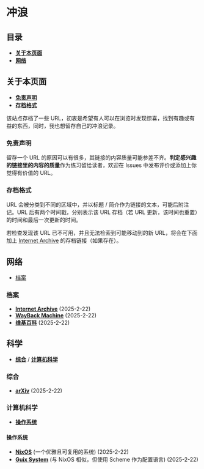 # 冲浪

## 目录

- [**关于本页面**](#关于本页面)
- [**网络**](#网络)

## 关于本页面

- [**免责声明**](#免责声明)
- [**存档格式**](#存档格式)

该站点存档了一些 URL，初衷是希望有人可以在浏览时发现惊喜，找到有趣或有益的东西，同时，我也想留存自己的冲浪记录。

### 免责声明

留存一个 URL 的原因可以有很多，其链接的内容质量可能参差不齐。**判定感兴趣的链接里的内容的质量**作为练习留给读者，欢迎在 Issues 中发布评价或添加上你觉得有价值的 URL。

### 存档格式

URL 会被分类到不同的区域中，并以标题 / 简介作为链接的文本，可能后附注记。URL 后有两个时间戳，分别表示该 URL 存档（若 URL 更新，该时间也重置）的时间和最后一次更新的时间。

若检查发现该 URL 已不可用，并且无法检索到可能移动到的新 URL，将会在下面加上 [Internet Archive](https://archive.org/) 的存档链接（如果存在）。

## 网络

- [档案](#档案)

### 档案

- [**Internet Archive**](https://archive.org/) (2025-2-22)
- [**WayBack Machine**](https://web.archive.org/) (2025-2-22)
- [**维基百科**](https://wikipedia.org/) (2025-2-22)

## 科学

- [**综合**](#综合) / [**计算机科学**](#计算机科学)

### 综合

- [**arXiv**](https://arxiv.org/) (2025-2-22)

### 计算机科学

- [**操作系统**](#操作系统)

#### 操作系统

- [**NixOS**](https://nixos.org/) (一个优雅且可复用的系统) (2025-2-22)
- [**Guix System**](https://guix.gnu.org/) (与 NixOS 相似，但使用 Scheme 作为配置语言) (2025-2-22)
